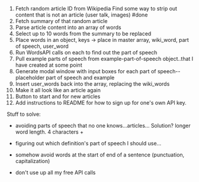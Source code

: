 1) Fetch random article ID from Wikipedia
  Find some way to strip out content that is not an article (user talk, images) #done
2) Fetch summary of that random article
3) Parse article content into an array of words
4) Select up to 10 words from the summary to be replaced
5) Place words in an object, keys -> place in master array, wiki_word, part of speech, user_word
5) Run  WordsAPI calls on each to find out the part of speech
6) Pull example parts of speech from example-part-of-speech object..that I have created at some point
7) Generate modal window with input boxes for each part of speech-- placeholder part of speech and example
8) Insert user_words back into the array, replacing the wiki_words
9) Make it all look like an article again
10) Button to start and for new articles
11) Add instructions to README for how to sign up for one's own API key.


Stuff to solve:
- avoiding parts of speech that no one knows...articles...
  Solution? longer word length. 4 characters +

- figuring out which definition's part of speech I should use...

- somehow avoid words at the start of end of a sentence (punctuation, capitalization)

- don't use up all my free API calls
